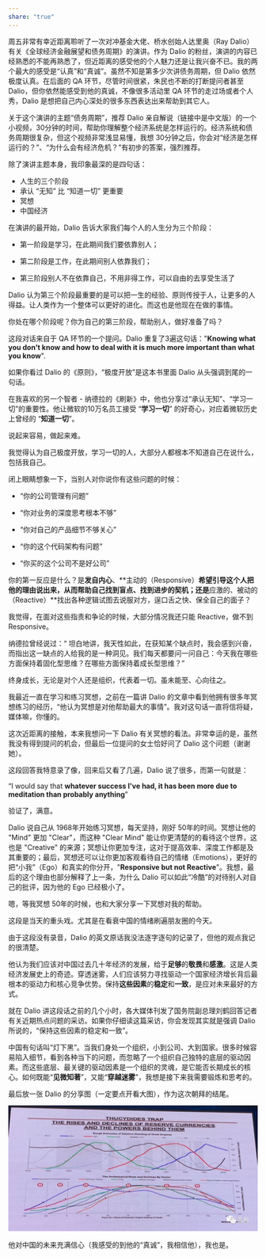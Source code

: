 ```yaml
---
share: "true"
---
```

周五非常有幸近距离聆听了一次对冲基金大佬、桥水创始人达里奥（Ray Dalio）有关《全球经济金融展望和债务周期》的演讲。作为 Dalio 的粉丝，演讲的内容已经熟悉的不能再熟悉了，但近距离的感受他的个人魅力还是让我兴奋不已。我的两个最大的感受是“认真”和“真诚”。虽然不知是第多少次讲债务周期，但 Dalio 依然极度认真。在后面的 QA 环节，尽管时间很紧，朱民也不断的打断提问者甚至 Dalio，但你依然能感受到他的真诚，不像很多活动里 QA 环节的走过场或者个人秀，Dalio 是想把自己内心深处的很多东西表达出来帮助到其它人。

关于这个演讲的主题“债务周期”，推荐 Dalio 亲自解说（链接中是中文版）的一个小视频，30分钟的时间，帮助你理解整个经济系统是怎样运行的。经济系统和债务周期很复杂，但这个视频非常浅显易懂，我想 30分钟之后，你会对“经济是怎样运行的？”、“为什么会有经济危机？”有初步的答案，强烈推荐。

除了演讲主题本身，我印象最深的是四句话：

*   人生的三个阶段
*   承认 “无知” 比 “知道一切” 更重要
*   冥想
*   中国经济


在演讲的最开始，Dalio 告诉大家我们每个人的人生分为三个阶段：

*   第一阶段是学习，在此期间我们要依靠别人；

*   第二阶段是工作，在此期间别人依靠我们；

*   第三阶段别人不在依靠自己，不用非得工作，可以自由的去享受生活了


Dalio 认为第三个阶段最重要的是可以把一生的经验、原则传授于人，让更多的人得益。让人类作为一个整体可以更好的进化。而这也是他现在在做的事情。

你处在哪个阶段呢？你为自己的第三阶段，帮助别人，做好准备了吗？

这段对话来自于 QA 环节的一个提问。Dalio 重复了3遍这句话："**Knowing what you don't know and how to deal with it is much more important than what you know**".

如果你看过 Dalio 的《原则》，“极度开放”是这本书里面 Dalio 从头强调到尾的一句话。

在我喜欢的另一个智者 - 纳德拉的《刷新》中，他也分享过“承认无知”、“学习一切”的重要性。他让微软的10万名员工接受 “**学习一切**” 的好奇心，对应着微软历史上曾经的 “**知道一切**”。

说起来容易，做起来难。

我觉得认为自己极度开放，学习一切的人，大部分人都根本不知道自己在说什么，包括我自己。

闭上眼睛想象一下，当别人对你说你有这些问题的时候：

*   “你的公司管理有问题”

*   “你对业务的深度思考根本不够”

*   “你对自己的产品细节不够关心”

*   “你的这个代码架构有问题”

*   “你买的这个公司不是好公司”

你的第一反应是什么？是**发自内心**、**主动的（Responsive）**希望引导这个人把他的理由说出来，从而帮助自己找到盲点、找到进步的契机；还是**应激的、被动的（Reactive）**找出各种逻辑试图去说服对方，逞口舌之快、保全自己的面子？

我觉得，在面对这些指责和争论的时候，大部分情况我还只能 Reactive，做不到 Responsive。

纳德拉曾经说过：“ 坦白地讲，我天性如此，在获知某个缺点时，我会感到兴奋，而指出这一缺点的人给我的是一种洞见。我们每天都要问一问自己：今天我在哪些方面保持着固化型思维？在哪些方面保持着成长型思维？”

终身成长，无论是对个人还是组织，代表着一切。虽未能至、心向往之。

我最近一直在学习和练习冥想，之前在一篇讲 Dalio 的文章中看到他拥有很多年冥想练习的经历，“他认为冥想是对他帮助最大的事情”。我对这句话一直将信将疑，媒体嘛，你懂的。

这次近距离的接触，本来我想问一下 Dalio 有关冥想的看法。非常幸运的是，虽然我没有得到提问的机会，但最后一位提问的女士恰好问了 Dalio 这个问题（谢谢她）。

这段回答我特意录了像，回来后又看了几遍，Dalio 说了很多，而第一句就是：

“I would say that **whatever success I've had, it has been more due to meditation than probably anything**”

验证了，满意。

Dalio 说自己从 1968年开始练习冥想，每天坚持，刚好 50年的时间。冥想让他的 "Mind" 更加 "Clear"，而这种 "Clear Mind" 能让你更清楚的的看待这个世界，这也是 "Creative" 的来源；冥想让你更加专注，这对于提高效率、深度工作都是及其重要的；最后，冥想还可以让你更加客观看待自己的情绪（Emotions），更好的把“小我”（Ego）和真实的你分开，"**Responsive but not Reactive**"。我想，最后的这个理由也部分解释了上一条，为什么 Dalio 可以如此“冷酷”的对待别人对自己的批评，因为他的 Ego 已经极小了。

嗯，等我冥想 50年的时候，也和大家分享一下冥想对我的帮助。

这段是当天的重头戏。尤其是在看衰中国的情绪刷遍朋友圈的今天。

由于这段没有录音，Dalio 的英文原话我没法逐字逐句的记录了，但他的观点我记的很清楚。

他认为我们应该对中国过去几十年经济的发展，给于**足够**的**敬畏**和**感激**。这是人类经济发展史上的奇迹。穿透迷雾，人们应该努力寻找驱动一个国家经济增长背后最根本的驱动力和核心竞争优势。保持**这些因素**的**稳定**和**一致**，是应对未来最好的方式。

就在 Dalio 讲这段话之前的几个小时，各大媒体刊发了国务院副总理刘鹤回答记者有关近期热点问题的采访。如果你仔细读这篇采访，你会发现其实就是强调 Dalio 所说的，“保持这些因素的稳定和一致”。

中国有句话叫“灯下黑”。当我们身处一个组织，小到公司、大到国家。很多时候容易陷入细节，看到各种当下的问题，而忽略了一个组织自己独特的底层的驱动因素。而这些底层、最关键的驱动因素是一个组织的灵魂，是它能否长期成长的核心。如何既能“**见微知著**”，又能“**穿越迷雾**”，我想是接下来我需要锻炼和思考的。

最后放一张 Dalio 的分享图（一定要点开看大图），作为这次朝拜的结尾。

![336f360ced8a16f7ebb7beb344a921ad_MD5.jpg](assets/336f360ced8a16f7ebb7beb344a921ad_MD5.jpg)

他对中国的未来充满信心（我感受的到他的“真诚”，我相信他），我也是。
